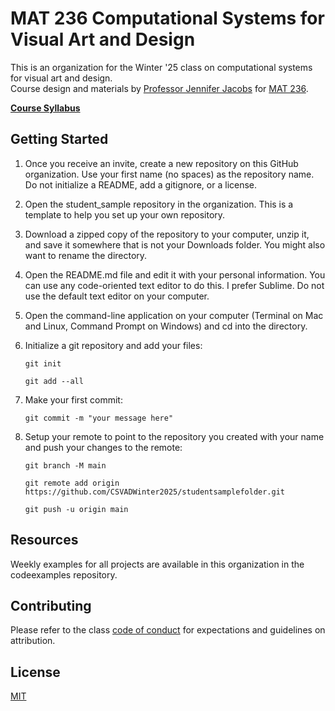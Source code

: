 # MAT 236 Computational Systems for Visual Art and Design
This is an organization for the Winter '25 class on computational systems for visual art and design. </br>
Course design and materials by [Professor Jennifer Jacobs](https://pixelmaid.github.io/personalweb/) for [MAT 236](https://sites.google.com/view/mat236/home).

**[Course Syllabus](https://github.com/CSVADWinter25/.github/blob/main/SYLLABUS.md#mat-236-computational-systems-for-visual-arts-and-design)**

## Getting Started
1. Once you receive an invite, create a new repository on this GitHub organization. Use your first name (no spaces) as the repository name. Do not initialize a README, add a gitignore, or a license.

2. Open the student_sample repository in the organization. This is a template to help you set up your own repository.

3. Download a zipped copy of the repository to your computer, unzip it, and save it somewhere that is not your Downloads folder. You might also want to rename the directory.

4. Open the README.md file and edit it with your personal information. You can use any code-oriented text editor to do this. I prefer Sublime. Do not use the default text editor on your computer.

5. Open the command-line application on your computer (Terminal on Mac and Linux, Command Prompt on Windows) and cd into the directory.

6. Initialize a git repository and add your files:
  
    ```
    git init
    ```
    ```
    git add --all
    ```

7. Make your first commit:

    ```
    git commit -m "your message here"
    ```

8. Setup your remote to point to the repository you created with your name and push your changes to the remote:

    ```  
    git branch -M main
    ```
    ```
    git remote add origin https://github.com/CSVADWinter2025/studentsamplefolder.git
    ```
    ```
    git push -u origin main
    ```

## Resources
Weekly examples for all projects are available in this organization in the codeexamples repository.

## Contributing
Please refer to the class [code of conduct](https://github.com/CSVADWinter25/.github/blob/main/CONDUCT.md#code-of-conduct) for expectations and guidelines on attribution.

## License
[MIT](https://choosealicense.com/licenses/mit/)
